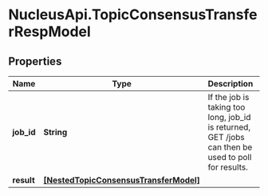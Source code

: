 # NucleusApi.TopicConsensusTransferRespModel

## Properties
Name | Type | Description | Notes
------------ | ------------- | ------------- | -------------
**job_id** | **String** | If the job is taking too long, job_id is returned, GET /jobs can then be used to poll for results. | [optional] 
**result** | [**[NestedTopicConsensusTransferModel]**](NestedTopicConsensusTransferModel.md) |  | [optional] 


